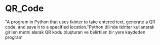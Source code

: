 # QR_Code
"A program in Python that uses tkinter to take entered text, generate a QR code, and save it to a specified location."Python dilinde tkinter kullanarak girilen metni alarak QR kodu oluşturan ve belirtilen bir yere kaydeden program

